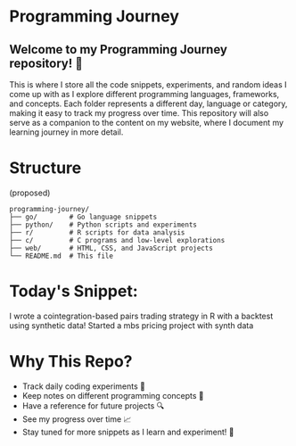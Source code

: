 # Programming Journey

## Welcome to my Programming Journey repository! 🚀

This is where I store all the code snippets, experiments, and random ideas I come up with as I explore different programming languages, frameworks, and concepts. Each folder represents a different day, language or category, making it easy to track my progress over time.
This repository will also serve as a companion to the content on my website, where I document my learning journey in more detail.


# Structure
(proposed)

```
programming-journey/
├── go/        # Go language snippets
├── python/    # Python scripts and experiments
├── r/         # R scripts for data analysis
├── c/         # C programs and low-level explorations
├── web/       # HTML, CSS, and JavaScript projects
└── README.md  # This file
```

# Today's Snippet:

I wrote a cointegration-based pairs trading strategy in R with a backtest using synthetic data!
Started a mbs pricing project with synth data

# Why This Repo?

- Track daily coding experiments 📅
- Keep notes on different programming concepts 📝
- Have a reference for future projects 🔍
- See my progress over time 📈
- Stay tuned for more snippets as I learn and experiment! 🚀
